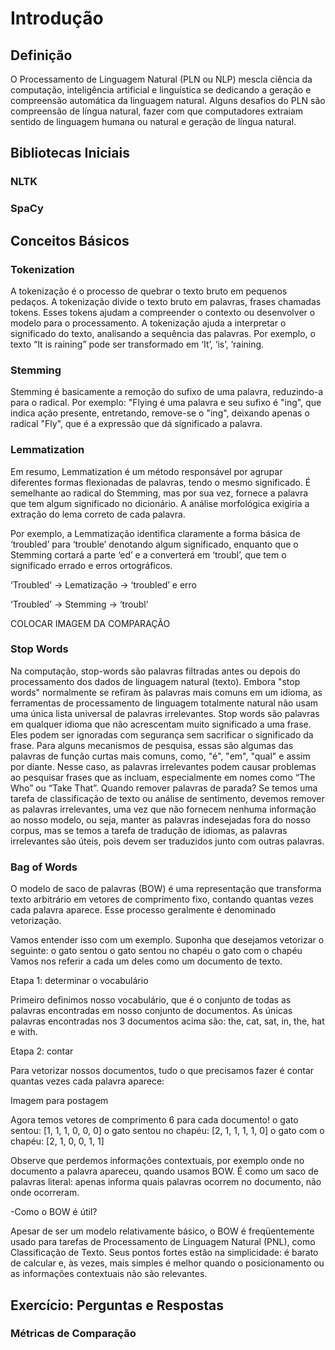 # Introdução

## Definição
O Processamento de Linguagem Natural (PLN ou NLP) mescla ciência da computação, inteligência artificial e linguística se dedicando a geração e compreensão automática da linguagem natural.  Alguns desafios do PLN são compreensão de língua natural, fazer com que computadores extraiam sentido de linguagem humana ou natural e geração de língua natural.
## Bibliotecas Iniciais
  ### NLTK
  ### SpaCy
  
## Conceitos Básicos
  ### Tokenization
  A tokenização é o processo de quebrar o texto bruto em pequenos pedaços. A tokenização divide o texto bruto em palavras, frases chamadas tokens. Esses tokens ajudam a compreender o contexto ou desenvolver o modelo para o processamento. A tokenização ajuda a interpretar o significado do texto, analisando a sequência das palavras.
Por exemplo, o texto “It is raining” pode ser transformado em ‘It’, ‘is’, ‘raining.
  ### Stemming
  Stemming é basicamente a remoção do sufixo de uma palavra, reduzindo-a para o radical. Por exemplo: "Flying é uma palavra e seu sufixo é "ing", que indica ação presente, entretando, remove-se o "ing", deixando apenas o radical "Fly", que é a expressão que dá significado a palavra.
  ### Lemmatization
  Em resumo, Lemmatization é um método responsável por agrupar diferentes formas flexionadas de palavras, tendo o mesmo significado. É semelhante ao radical do Stemming, mas por sua vez, fornece a palavra que tem algum significado no dicionário. A análise morfológica exigiria a extração do lema correto de cada palavra.

Por exemplo, a Lemmatização identifica claramente a forma básica de ‘troubled’ para ‘trouble’ denotando algum significado, enquanto que o Stemming cortará a parte ‘ed’ e a converterá em ‘troubl’, que tem o significado errado e erros ortográficos.

‘Troubled’ -> Lematização -> ‘troubled’ e erro

‘Troubled’ -> Stemming -> ‘troubl’

COLOCAR IMAGEM DA COMPARAÇÃO
  ### Stop Words
 Na computação, stop-words são palavras filtradas antes ou depois do processamento dos dados de linguagem natural (texto). Embora "stop words" normalmente se refiram às palavras mais comuns em um idioma, as ferramentas de processamento de linguagem totalmente natural não usam uma única lista universal de palavras irrelevantes.
 Stop words são palavras em qualquer idioma que não acrescentam muito significado a uma frase. Eles podem ser ignoradas com segurança sem sacrificar o significado da frase. Para alguns mecanismos de pesquisa, essas são algumas das palavras de função curtas mais comuns, como, "é", "em", "qual" e assim por diante. Nesse caso, as palavras irrelevantes podem causar problemas ao pesquisar frases que as incluam, especialmente em nomes como “The Who” ou “Take That”.
Quando remover palavras de parada?
Se temos uma tarefa de classificação de texto ou análise de sentimento, devemos remover as palavras irrelevantes, uma vez que não fornecem nenhuma informação ao nosso modelo, ou seja, manter as palavras indesejadas fora do nosso corpus, mas se temos a tarefa de tradução de idiomas, as palavras irrelevantes são úteis, pois devem ser traduzidos junto com outras palavras.

 ### Bag of Words
O modelo de saco de palavras (BOW) é uma representação que transforma texto arbitrário em vetores de comprimento fixo, contando quantas vezes cada palavra aparece. Esse processo geralmente é denominado vetorização.

Vamos entender isso com um exemplo. Suponha que desejamos vetorizar o seguinte:
o gato sentou
o gato sentou no chapéu
o gato com o chapéu
Vamos nos referir a cada um deles como um documento de texto.

Etapa 1: determinar o vocabulário

Primeiro definimos nosso vocabulário, que é o conjunto de todas as palavras encontradas em nosso conjunto de documentos. As únicas palavras encontradas nos 3 documentos acima são: the, cat, sat, in, the, hat e with.

Etapa 2: contar

Para vetorizar nossos documentos, tudo o que precisamos fazer é contar quantas vezes cada palavra aparece:

Imagem para postagem

Agora temos vetores de comprimento 6 para cada documento!
o gato sentou: [1, 1, 1, 0, 0, 0]
o gato sentou no chapéu: [2, 1, 1, 1, 1, 0]
o gato com o chapéu: [2, 1, 0, 0, 1, 1]

Observe que perdemos informações contextuais, por exemplo onde no documento a palavra apareceu, quando usamos BOW. É como um saco de palavras literal: apenas informa quais palavras ocorrem no documento, não onde ocorreram.

-Como o BOW é útil?

Apesar de ser um modelo relativamente básico, o BOW é freqüentemente usado para tarefas de Processamento de Linguagem Natural (PNL), como Classificação de Texto. Seus pontos fortes estão na simplicidade: é barato de calcular e, às vezes, mais simples é melhor quando o posicionamento ou as informações contextuais não são relevantes.
  
## Exercício: Perguntas e Respostas
  ### Métricas de Comparação
